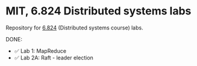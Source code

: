 # MIT, 6.824 Distributed systems labs 

Repository for [6.824](https://pdos.csail.mit.edu/6.824/schedule.html) (Distributed systems course) labs.

DONE: 

* :white_check_mark: Lab 1: MapReduce
* :white_check_mark: Lab 2A: Raft - leader election 

